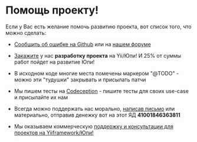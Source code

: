 # Помощь проекту! #

Если у Вас есть желание помочь развитию проекта, вот список того, что можно сделать:

- [Сообщить об ошибке на Github](https://github.com/yupe/yupe/issues/new) или на [нашем форуме](http://yupe.ru/talk/viewforum.php?id=2)

- [Закажите](http://amylabs.ru/contact) у нас **разработку проекта** на Yii/Юпи! И 25% от суммы работ пойдет на развитие Юпи!

- В исходном коде многие места помечены маркером "@TODO" - можно эти "тудушки" закрывать и присылать патчи

- Мы пишем тесты на [Codeception](http://yupe.ru/codeception/) - пишите тесты для своих use-case и присылайте их нам

- Всегда можно поддержать нас морально, [написав письмо](http://yupe.ru/contacts) или материально, отправив денежку вот на этот ЯД **41001846363811**

- Мы оказываем коммерческую [поддержку и консультации для проектов на Yiiframework/Юпи!](http://amylabs.ru/contact)